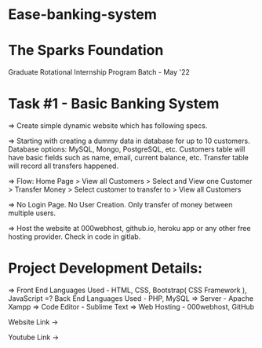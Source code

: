 # Ease-banking-system

# The Sparks Foundation
Graduate Rotational Internship Program
Batch - May '22

# Task #1 - Basic Banking System

=> Create simple dynamic website which has following specs.

=> Starting with creating a dummy data in database for up to 10 customers. Database options: MySQL, Mongo, PostgreSQL, etc. Customers table will have basic fields such as name, email, current balance, etc. Transfer table will record all transfers happened.

=> Flow: Home Page > View all Customers > Select and View one Customer > Transfer Money > Select customer to transfer to > View all Customers

=> No Login Page. No User Creation. Only transfer of money between multiple users.

=> Host the website at 000webhost, github.io, heroku app or any other free hosting provider. Check in code in gitlab.


# Project Development Details:

=> Front End Languages Used	-	HTML, CSS, Bootstrap( CSS Framework ), JavaScript
=? Back End Languages Used	-	PHP, MySQL
=> Server						        -	Apache Xampp
=> Code Editor				      - Sublime Text
=> Web Hosting				      - 000webhost, GitHub

Website Link ->

Youtube Link -> 
